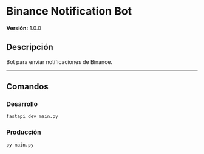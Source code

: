 # Binance Notification Bot

**Versión:** 1.0.0

## Descripción

Bot para enviar notificaciones de Binance.

---

## Comandos

### Desarrollo

```bash
fastapi dev main.py
```

### Producción

```bash
py main.py
```
